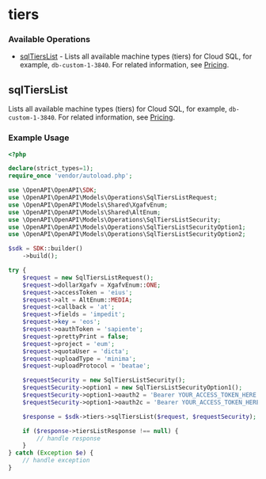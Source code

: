 # tiers

### Available Operations

* [sqlTiersList](#sqltierslist) - Lists all available machine types (tiers) for Cloud SQL, for example, `db-custom-1-3840`. For related information, see [Pricing](/sql/pricing).

## sqlTiersList

Lists all available machine types (tiers) for Cloud SQL, for example, `db-custom-1-3840`. For related information, see [Pricing](/sql/pricing).

### Example Usage

```php
<?php

declare(strict_types=1);
require_once 'vendor/autoload.php';

use \OpenAPI\OpenAPI\SDK;
use \OpenAPI\OpenAPI\Models\Operations\SqlTiersListRequest;
use \OpenAPI\OpenAPI\Models\Shared\XgafvEnum;
use \OpenAPI\OpenAPI\Models\Shared\AltEnum;
use \OpenAPI\OpenAPI\Models\Operations\SqlTiersListSecurity;
use \OpenAPI\OpenAPI\Models\Operations\SqlTiersListSecurityOption1;
use \OpenAPI\OpenAPI\Models\Operations\SqlTiersListSecurityOption2;

$sdk = SDK::builder()
    ->build();

try {
    $request = new SqlTiersListRequest();
    $request->dollarXgafv = XgafvEnum::ONE;
    $request->accessToken = 'eius';
    $request->alt = AltEnum::MEDIA;
    $request->callback = 'at';
    $request->fields = 'impedit';
    $request->key = 'eos';
    $request->oauthToken = 'sapiente';
    $request->prettyPrint = false;
    $request->project = 'eum';
    $request->quotaUser = 'dicta';
    $request->uploadType = 'minima';
    $request->uploadProtocol = 'beatae';

    $requestSecurity = new SqlTiersListSecurity();
    $requestSecurity->option1 = new SqlTiersListSecurityOption1();
    $requestSecurity->option1->oauth2 = 'Bearer YOUR_ACCESS_TOKEN_HERE';
    $requestSecurity->option1->oauth2c = 'Bearer YOUR_ACCESS_TOKEN_HERE';

    $response = $sdk->tiers->sqlTiersList($request, $requestSecurity);

    if ($response->tiersListResponse !== null) {
        // handle response
    }
} catch (Exception $e) {
    // handle exception
}
```
